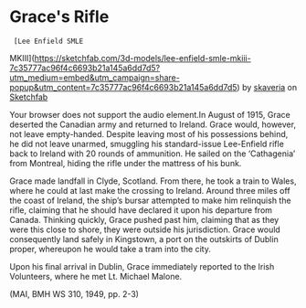 # Grace's Rifle

     [Lee Enfield SMLE
MKIII](https://sketchfab.com/3d-models/lee-enfield-smle-mkiii-7c35777ac96f4c6693b21a145a6dd7d5?utm_medium=embed&utm_campaign=share-popup&utm_content=7c35777ac96f4c6693b21a145a6dd7d5)
by
[skaveria](https://sketchfab.com/skaveria?utm_medium=embed&utm_campaign=share-popup&utm_content=7c35777ac96f4c6693b21a145a6dd7d5)
on
[Sketchfab](https://sketchfab.com?utm_medium=embed&utm_campaign=share-popup&utm_content=7c35777ac96f4c6693b21a145a6dd7d5)

Your browser does not support the audio element.In August of 1915, Grace deserted the Canadian army and returned to Ireland.
Grace would, however, not leave empty-handed. Despite leaving most of his
possessions behind, he did not leave unarmed, smuggling his standard-issue
Lee-Enfield rifle back to Ireland with 20 rounds of ammunition. He sailed on the
‘Cathagenia’ from Montreal, hiding the rifle under the mattress of his bunk.

Grace made landfall in Clyde, Scotland. From there, he took a train to Wales,
where he could at last make the crossing to Ireland. Around three miles off the
coast of Ireland, the ship’s bursar attempted to make him relinquish the rifle,
claiming that he should have declared it upon his departure from Canada.
Thinking quickly, Grace pushed past him, claiming that as they were this close
to shore, they were outside his jurisdiction. Grace would consequently land
safely in Kingstown, a port on the outskirts of Dublin proper, whereupon he
would take a tram into the city.

Upon his final arrival in Dublin, Grace immediately reported to the Irish
Volunteers, where he met Lt. Michael Malone.

(MAI, BMH WS 310, 1949, pp. 2-3)

